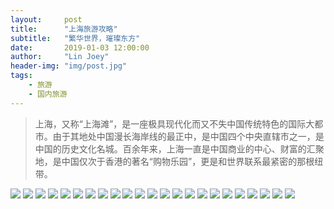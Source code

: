 ```yaml
---
layout:     post
title:      "上海旅游攻略"
subtitle:   "繁华世界，璀璨东方"
date:       2019-01-03 12:00:00
author:     "Lin Joey"
header-img: "img/post.jpg"
tags:
    - 旅游
    - 国内旅游
---
```

>上海，又称“上海滩”，是一座极具现代化而又不失中国传统特色的国际大都市。由于其地处中国漫长海岸线的最正中，是中国四个中央直辖市之一，是中国的历史文化名城。百余年来，上海一直是中国商业的中心、财富的汇聚地，是中国仅次于香港的著名“购物乐园”，更是和世界联系最紧密的那根纽带。

![](https://linjoey-image.oss-cn-beijing.aliyuncs.com/我是驴友-上海旅游攻略_页面_01.jpg)
![](https://linjoey-image.oss-cn-beijing.aliyuncs.com/我是驴友-上海旅游攻略_页面_02.jpg)
![](https://linjoey-image.oss-cn-beijing.aliyuncs.com/我是驴友-上海旅游攻略_页面_03.jpg)
![](https://linjoey-image.oss-cn-beijing.aliyuncs.com/我是驴友-上海旅游攻略_页面_04.jpg)
![](https://linjoey-image.oss-cn-beijing.aliyuncs.com/我是驴友-上海旅游攻略_页面_05.jpg)
![](https://linjoey-image.oss-cn-beijing.aliyuncs.com/我是驴友-上海旅游攻略_页面_06.jpg)
![](https://linjoey-image.oss-cn-beijing.aliyuncs.com/我是驴友-上海旅游攻略_页面_07.jpg)
![](https://linjoey-image.oss-cn-beijing.aliyuncs.com/我是驴友-上海旅游攻略_页面_08.jpg)
![](https://linjoey-image.oss-cn-beijing.aliyuncs.com/我是驴友-上海旅游攻略_页面_09.jpg)
![](https://linjoey-image.oss-cn-beijing.aliyuncs.com/我是驴友-上海旅游攻略_页面_10.jpg)
![](https://linjoey-image.oss-cn-beijing.aliyuncs.com/我是驴友-上海旅游攻略_页面_11.jpg)
![](https://linjoey-image.oss-cn-beijing.aliyuncs.com/我是驴友-上海旅游攻略_页面_12.jpg)
![](https://linjoey-image.oss-cn-beijing.aliyuncs.com/我是驴友-上海旅游攻略_页面_13.jpg)
![](https://linjoey-image.oss-cn-beijing.aliyuncs.com/我是驴友-上海旅游攻略_页面_14.jpg)
![](https://linjoey-image.oss-cn-beijing.aliyuncs.com/我是驴友-上海旅游攻略_页面_15.jpg)
![](https://linjoey-image.oss-cn-beijing.aliyuncs.com/我是驴友-上海旅游攻略_页面_16.jpg)
![](https://linjoey-image.oss-cn-beijing.aliyuncs.com/我是驴友-上海旅游攻略_页面_17.jpg)
![](https://linjoey-image.oss-cn-beijing.aliyuncs.com/我是驴友-上海旅游攻略_页面_18.jpg)
![](https://linjoey-image.oss-cn-beijing.aliyuncs.com/我是驴友-上海旅游攻略_页面_19.jpg)
![](https://linjoey-image.oss-cn-beijing.aliyuncs.com/我是驴友-上海旅游攻略_页面_20.jpg)
![](https://linjoey-image.oss-cn-beijing.aliyuncs.com/我是驴友-上海旅游攻略_页面_21.jpg)
![](https://linjoey-image.oss-cn-beijing.aliyuncs.com/我是驴友-上海旅游攻略_页面_22.jpg)
![](https://linjoey-image.oss-cn-beijing.aliyuncs.com/我是驴友-上海旅游攻略_页面_23.jpg)

